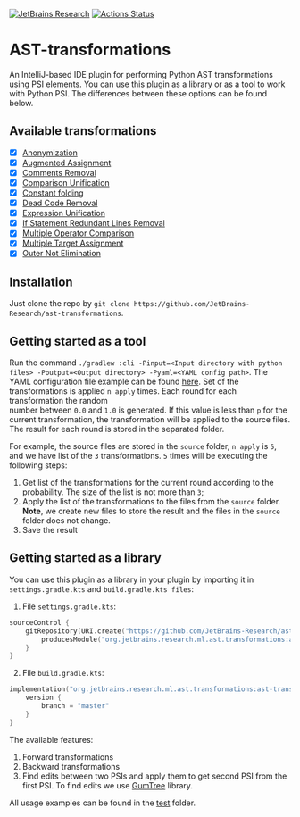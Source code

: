 [![JetBrains Research](https://jb.gg/badges/research.svg)](https://confluence.jetbrains.com/display/ALL/JetBrains+on+GitHub)
[![Actions Status](https://github.com/nbirillo/ast-transformations/workflows/build/badge.svg)](https://github.com/nbirillo/ast-transformations/actions)


# AST-transformations

An IntelliJ-based IDE plugin for performing Python AST transformations using PSI elements. 
You can use this plugin as a library or as a tool to work with Python PSI. 
The differences between these options can be found below.

## Available transformations

- [x] [Anonymization](./docs/transformations/Anonymization.md)
- [x] [Augmented Assignment](./docs/transformations/AugmentedAssignment.md)
- [x] [Comments Removal](./docs/transformations/CommentsRemoval.md)
- [x] [Comparison Unification](./docs/transformations/ComparisonUnification.md)
- [x] [Constant folding](./docs/transformations/ConstantFolding.md)
- [x] [Dead Code Removal](./docs/transformations/DeadCodeRemoval.md)
- [x] [Expression Unification](./docs/transformations/ExpressionUnification.md)
- [x] [If Statement Redundant Lines Removal](./docs/transformations/IfRedundantLinesRemovalTransformation.md)
- [x] [Multiple Operator Comparison](./docs/transformations/MultipleOperatorComparison.md)
- [x] [Multiple Target Assignment](./docs/transformations/MultipleTargetAssignmentTransformation.md)
- [x] [Outer Not Elimination](./docs/transformations/OuterNotElimination.md)

## Installation

Just clone the repo by `git clone https://github.com/JetBrains-Research/ast-transformations`.


## Getting started as a tool

Run the command `./gradlew :cli -Pinput=<Input directory with python files> -Poutput=<Output directory> -Pyaml=<YAML config path>`.
The YAML configuration file example can be found [here](./config.yaml).
Set of the transformations is applied `n apply` times. Each round for each transformation the random  
number between `0.0` and `1.0` is generated. If this value is less than `p` for the current transformation,
the transformation will be applied to the source files. The result for each round is stored in the separated folder.

For example, the source files are stored in the `source` folder, `n apply` is `5`, and we have list 
of the `3` transformations. `5` times will be executing the following steps:
1. Get list of the transformations for the current round according to the probability. 
   The size of the list is not more than `3`;
2. Apply the list of the transformations to the files from the `source` folder. 
   **Note**, we create new files to store the result and the files in the `source` folder does not change.
3. Save the result


## Getting started as a library

You can use this plugin as a library in your plugin by importing it in `settings.gradle.kts` and `build.gradle.kts files`:

1. File `settings.gradle.kts`:

```kotlin
sourceControl {
    gitRepository(URI.create("https://github.com/JetBrains-Research/ast-transformations.git")) {
        producesModule("org.jetbrains.research.ml.ast.transformations:ast-transformations")
    }
}
```

2. File `build.gradle.kts`:

```kotlin
implementation("org.jetbrains.research.ml.ast.transformations:ast-transformations") {
    version {
        branch = "master"
    }
}
```

The available features:

1. Forward transformations
2. Backward transformations
3. Find edits between two PSIs and apply them to get second PSI from the first PSI. 
   To find edits we use [GumTree](https://github.com/GumTreeDiff/gumtree) library.
   
All usage examples can be found in the [test](./src/test/kotlin/org/jetbrains/research/ml/ast) folder.
